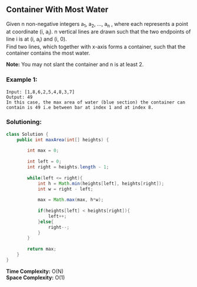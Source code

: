 ## Container With Most Water

Given n non-negative integers a<sub>1</sub>, a<sub>2</sub>, ..., a<sub>n</sub> , where each represents a point at coordinate (i, a<sub>i</sub>). n vertical lines are drawn such that the two endpoints of line i is at (i, a<sub>i</sub>) and (i, 0).  
Find two lines, which together with x-axis forms a container, such that the container contains the most water.

**Note:** You may not slant the container and n is at least 2.  

### Example 1:
```
Input: [1,8,6,2,5,4,8,3,7]
Output: 49
In this case, the max area of water (blue section) the container can contain is 49 i.e between bar at index 1 and at index 8.
```
 

 ### Solutioning:

```java
class Solution {
    public int maxArea(int[] heights) {
        
        int max = 0;
        
        int left = 0;
        int right = heights.length - 1;
        
        while(left <= right){
            int h = Math.min(heights[left], heights[right]);
            int w = right - left;
            
            max = Math.max(max, h*w);
            
            if(heights[left] < heights[right]){
                left++;
            }else{
                right--;
            }
        }
    
        return max;
    }
}
```  
**Time Complexity:** O(N)  
**Space Complexity:**  O(1) 

